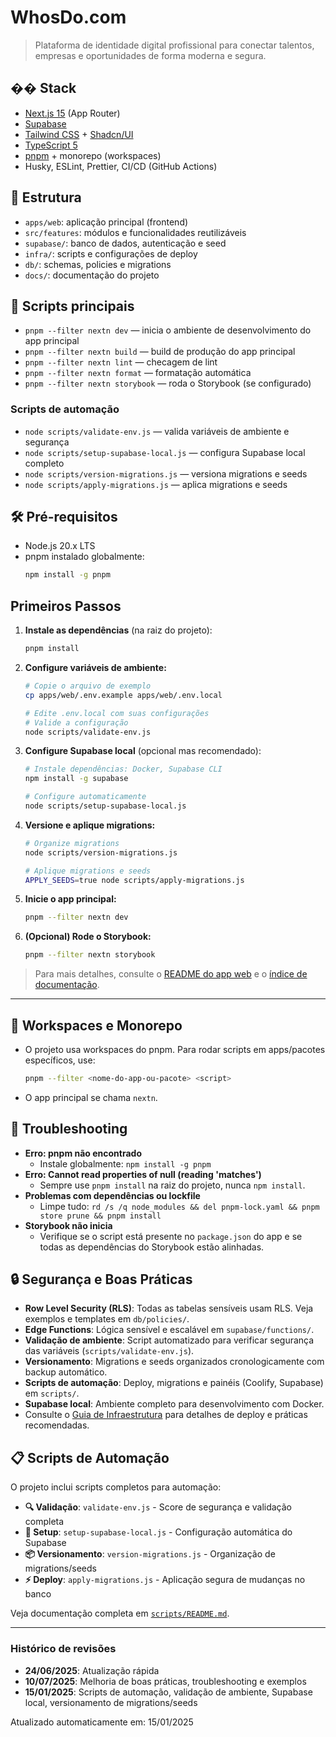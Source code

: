 # WhosDo.com

> Plataforma de identidade digital profissional para conectar talentos, empresas e oportunidades de forma moderna e segura.

## �� Stack
- [Next.js 15](https://nextjs.org/) (App Router)
- [Supabase](https://supabase.com/)
- [Tailwind CSS](https://tailwindcss.com/) + [Shadcn/UI](https://ui.shadcn.com/)
- [TypeScript 5](https://www.typescriptlang.org/)
- [pnpm](https://pnpm.io/) + monorepo (workspaces)
- Husky, ESLint, Prettier, CI/CD (GitHub Actions)

## 📂 Estrutura
- `apps/web`: aplicação principal (frontend)
- `src/features`: módulos e funcionalidades reutilizáveis
- `supabase/`: banco de dados, autenticação e seed
- `infra/`: scripts e configurações de deploy
- `db/`: schemas, policies e migrations
- `docs/`: documentação do projeto

## 🚀 Scripts principais
- `pnpm --filter nextn dev` — inicia o ambiente de desenvolvimento do app principal
- `pnpm --filter nextn build` — build de produção do app principal
- `pnpm --filter nextn lint` — checagem de lint
- `pnpm --filter nextn format` — formatação automática
- `pnpm --filter nextn storybook` — roda o Storybook (se configurado)

### Scripts de automação
- `node scripts/validate-env.js` — valida variáveis de ambiente e segurança
- `node scripts/setup-supabase-local.js` — configura Supabase local completo
- `node scripts/version-migrations.js` — versiona migrations e seeds
- `node scripts/apply-migrations.js` — aplica migrations e seeds

## 🛠️ Pré-requisitos
- Node.js 20.x LTS
- pnpm instalado globalmente:
  ```bash
  npm install -g pnpm
  ```

## Primeiros Passos

1. **Instale as dependências** (na raiz do projeto):
   ```bash
   pnpm install
   ```

2. **Configure variáveis de ambiente:**
   ```bash
   # Copie o arquivo de exemplo
   cp apps/web/.env.example apps/web/.env.local
   
   # Edite .env.local com suas configurações
   # Valide a configuração
   node scripts/validate-env.js
   ```

3. **Configure Supabase local** (opcional mas recomendado):
   ```bash
   # Instale dependências: Docker, Supabase CLI
   npm install -g supabase
   
   # Configure automaticamente
   node scripts/setup-supabase-local.js
   ```

4. **Versione e aplique migrations:**
   ```bash
   # Organize migrations
   node scripts/version-migrations.js
   
   # Aplique migrations e seeds
   APPLY_SEEDS=true node scripts/apply-migrations.js
   ```

5. **Inicie o app principal:**
   ```bash
   pnpm --filter nextn dev
   ```

6. **(Opcional) Rode o Storybook:**
   ```bash
   pnpm --filter nextn storybook
   ```

> Para mais detalhes, consulte o [README do app web](./apps/web/README.md) e o [índice de documentação](./docs/README.md).

---

## 🧩 Workspaces e Monorepo
- O projeto usa workspaces do pnpm. Para rodar scripts em apps/pacotes específicos, use:
  ```bash
  pnpm --filter <nome-do-app-ou-pacote> <script>
  ```
- O app principal se chama `nextn`.

## 🛟 Troubleshooting
- **Erro: pnpm não encontrado**
  - Instale globalmente: `npm install -g pnpm`
- **Erro: Cannot read properties of null (reading 'matches')**
  - Sempre use `pnpm install` na raiz do projeto, nunca `npm install`.
- **Problemas com dependências ou lockfile**
  - Limpe tudo: `rd /s /q node_modules && del pnpm-lock.yaml && pnpm store prune && pnpm install`
- **Storybook não inicia**
  - Verifique se o script está presente no `package.json` do app e se todas as dependências do Storybook estão alinhadas.

## 🔒 Segurança e Boas Práticas
- **Row Level Security (RLS)**: Todas as tabelas sensíveis usam RLS. Veja exemplos e templates em `db/policies/`.
- **Edge Functions**: Lógica sensível e escalável em `supabase/functions/`.
- **Validação de ambiente**: Script automatizado para verificar segurança das variáveis (`scripts/validate-env.js`).
- **Versionamento**: Migrations e seeds organizados cronologicamente com backup automático.
- **Scripts de automação**: Deploy, migrations e painéis (Coolify, Supabase) em `scripts/`.
- **Supabase local**: Ambiente completo para desenvolvimento com Docker.
- Consulte o [Guia de Infraestrutura](./docs/infraestrutura/infrastructure-and-operations-guide.md) para detalhes de deploy e práticas recomendadas.

## 📋 Scripts de Automação

O projeto inclui scripts completos para automação:

- **🔍 Validação**: `validate-env.js` - Score de segurança e validação completa
- **🚀 Setup**: `setup-supabase-local.js` - Configuração automática do Supabase
- **📦 Versionamento**: `version-migrations.js` - Organização de migrations/seeds
- **⚡ Deploy**: `apply-migrations.js` - Aplicação segura de mudanças no banco

Veja documentação completa em [`scripts/README.md`](./scripts/README.md).

---

### Histórico de revisões

- **24/06/2025**: Atualização rápida
- **10/07/2025**: Melhoria de boas práticas, troubleshooting e exemplos
- **15/01/2025**: Scripts de automação, validação de ambiente, Supabase local, versionamento de migrations/seeds

Atualizado automaticamente em: 15/01/2025
